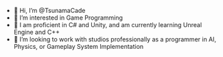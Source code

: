 - 👋 Hi, I’m @TsunamaCade
- 👀 I’m interested in Game Programming
- 🌱 I am proficient in C# and Unity, and am currently learning Unreal Engine and C++
- 💞️ I’m looking to work with studios professionally as a programmer in AI, Physics, or Gameplay System Implementation
<!---
TsunamaCade/TsunamaCade is a ✨ special ✨ repository because its `README.md` (this file) appears on your GitHub profile.
You can click the Preview link to take a look at your changes.
--->

